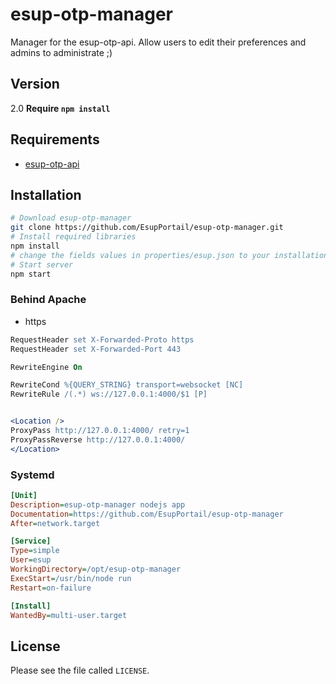 # esup-otp-manager

Manager for the esup-otp-api. Allow users to edit their preferences and admins to administrate ;)

## Version

2.0 **Require `npm install`**

## Requirements

- [esup-otp-api](https://github.com/EsupPortail/esup-otp-api)

## Installation

```sh
# Download esup-otp-manager
git clone https://github.com/EsupPortail/esup-otp-manager.git
# Install required libraries
npm install
# change the fields values in properties/esup.json to your installation, some explanations are in `#how_to` attributes
# Start server
npm start
```

### Behind Apache

- https

```apache
RequestHeader set X-Forwarded-Proto https
RequestHeader set X-Forwarded-Port 443

RewriteEngine On

RewriteCond %{QUERY_STRING} transport=websocket [NC]
RewriteRule /(.*) ws://127.0.0.1:4000/$1 [P]


<Location />
ProxyPass http://127.0.0.1:4000/ retry=1
ProxyPassReverse http://127.0.0.1:4000/
</Location>
```

### Systemd

```ini
[Unit]
Description=esup-otp-manager nodejs app
Documentation=https://github.com/EsupPortail/esup-otp-manager
After=network.target

[Service]
Type=simple
User=esup
WorkingDirectory=/opt/esup-otp-manager
ExecStart=/usr/bin/node run
Restart=on-failure

[Install]
WantedBy=multi-user.target
```

## License

Please see the file called `LICENSE`.
